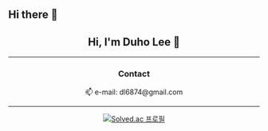 ## Hi there 👋

<div align="center">
<h2>Hi, I'm Duho Lee 👋 </h2>

<!--
<div align="center">
  <h3>Skill</h3>
  <div>
    <img src="https://img.shields.io/badge/JavaScript-F7DF1E?style=for-the-badge&logo=javascript&logoColor=white"/>
    <img src="https://img.shields.io/badge/TypeScript-3178C6?style=for-the-badge&logo=typescript&logoColor=white">
    <img src="https://img.shields.io/badge/Java-007396?style=for-the-badge&logo=OpenJDK&logoColor=white"/>
    <img src="https://img.shields.io/badge/Python-3776AB?style=for-the-badge&logo=python&logoColor=white"/>
  </div>
  <div>
    <img src="https://img.shields.io/badge/Nest.js-E0234E?style=for-the-badge&logo=nestjs&logoColor=white"/>
    <img src="https://img.shields.io/badge/SpringBoot-6DB33F?style=for-the-badge&logo=springboot&logoColor=white"/>
    <img src="https://img.shields.io/badge/React.js-61DAFB?style=for-the-badge&logo=react&logoColor=white"/>
  </div>
  <div>
    <img src="https://img.shields.io/badge/AWS-232F3E?style=for-the-badge&logo=amazonaws&logoColor=white"/>
    <img src="https://img.shields.io/badge/MySQL-4479A1?style=for-the-badge&logo=mysql&logoColor=white"/>
    <img src="https://img.shields.io/badge/PostgreSQL-4169E1?style=for-the-badge&logo=postgresql&logoColor=white"/>
  </div>
</div>
-->
***

<div align="center">
  <h3>Contact</h3>
  <p>📫 e-mail: dl6874@gmail.com</p>
</div>

***
<div>
  
  [![Solved.ac
  프로필](http://mazassumnida.wtf/api/v2/generate_badge?boj=dl6874)](https://solved.ac/dl6874)
</div>
